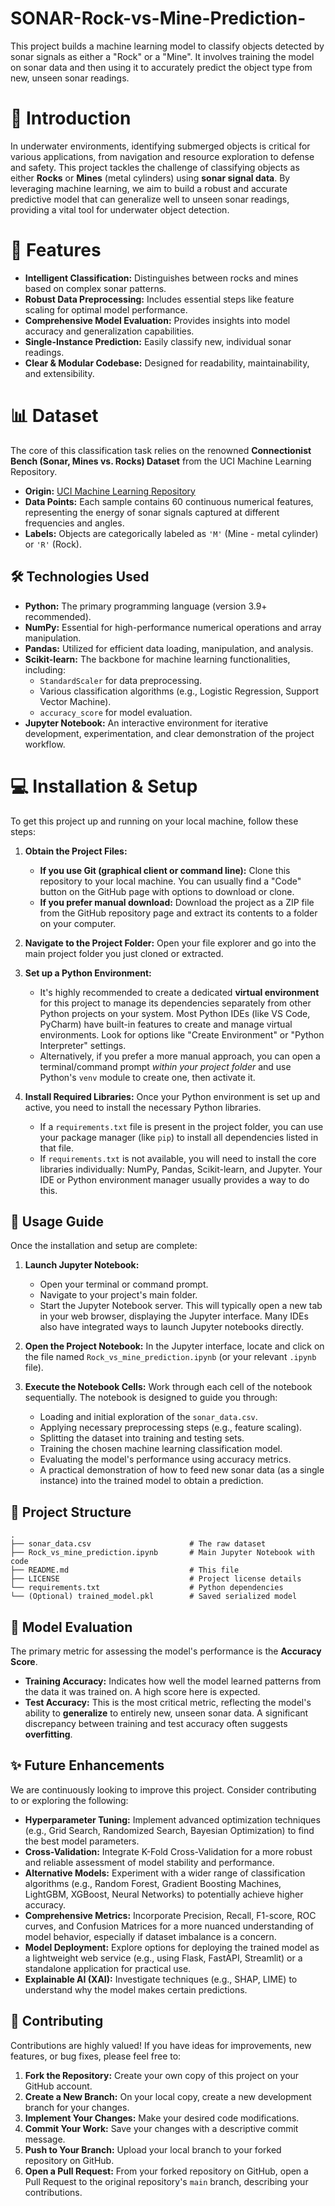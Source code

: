 # SONAR-Rock-vs-Mine-Prediction-
This project builds a machine learning model to classify objects detected by sonar signals as either a "Rock" or a "Mine". It involves training the model on sonar data and then using it to accurately predict the object type from new, unseen sonar readings.

# 🌟 Introduction

In underwater environments, identifying submerged objects is critical for various applications, from navigation and resource exploration to defense and safety. This project tackles the challenge of classifying objects as either **Rocks** or **Mines** (metal cylinders) using **sonar signal data**. By leveraging machine learning, we aim to build a robust and accurate predictive model that can generalize well to unseen sonar readings, providing a vital tool for underwater object detection.

# 🚀 Features

  * **Intelligent Classification:** Distinguishes between rocks and mines based on complex sonar patterns.
  * **Robust Data Preprocessing:** Includes essential steps like feature scaling for optimal model performance.
  * **Comprehensive Model Evaluation:** Provides insights into model accuracy and generalization capabilities.
  * **Single-Instance Prediction:** Easily classify new, individual sonar readings.
  * **Clear & Modular Codebase:** Designed for readability, maintainability, and extensibility.

# 📊 Dataset

The core of this classification task relies on the renowned **Connectionist Bench (Sonar, Mines vs. Rocks) Dataset** from the UCI Machine Learning Repository.

  * **Origin:** [UCI Machine Learning Repository](https://archive.ics.uci.edu/ml/datasets/Connectionist+Bench+\(Sonar,+Mines+vs.+Rocks\))
  * **Data Points:** Each sample contains 60 continuous numerical features, representing the energy of sonar signals captured at different frequencies and angles.
  * **Labels:** Objects are categorically labeled as `'M'` (Mine - metal cylinder) or `'R'` (Rock).

## 🛠️ Technologies Used

  * **Python:** The primary programming language (version 3.9+ recommended).
  * **NumPy:** Essential for high-performance numerical operations and array manipulation.
  * **Pandas:** Utilized for efficient data loading, manipulation, and analysis.
  * **Scikit-learn:** The backbone for machine learning functionalities, including:
      * `StandardScaler` for data preprocessing.
      * Various classification algorithms (e.g., Logistic Regression, Support Vector Machine).
      * `accuracy_score` for model evaluation.
  * **Jupyter Notebook:** An interactive environment for iterative development, experimentation, and clear demonstration of the project workflow.

# 💻 Installation & Setup

To get this project up and running on your local machine, follow these steps:

1.  **Obtain the Project Files:**

      * **If you use Git (graphical client or command line):** Clone this repository to your local machine. You can usually find a "Code" button on the GitHub page with options to download or clone.
      * **If you prefer manual download:** Download the project as a ZIP file from the GitHub repository page and extract its contents to a folder on your computer.

2.  **Navigate to the Project Folder:**
    Open your file explorer and go into the main project folder you just cloned or extracted.

3.  **Set up a Python Environment:**

      * It's highly recommended to create a dedicated **virtual environment** for this project to manage its dependencies separately from other Python projects on your system. Most Python IDEs (like VS Code, PyCharm) have built-in features to create and manage virtual environments. Look for options like "Create Environment" or "Python Interpreter" settings.
      * Alternatively, if you prefer a more manual approach, you can open a terminal/command prompt *within your project folder* and use Python's `venv` module to create one, then activate it.

4.  **Install Required Libraries:**
    Once your Python environment is set up and active, you need to install the necessary Python libraries.

      * If a `requirements.txt` file is present in the project folder, you can use your package manager (like `pip`) to install all dependencies listed in that file.
      * If `requirements.txt` is not available, you will need to install the core libraries individually: NumPy, Pandas, Scikit-learn, and Jupyter. Your IDE or Python environment manager usually provides a way to do this.

## 🚀 Usage Guide

Once the installation and setup are complete:

1.  **Launch Jupyter Notebook:**

      * Open your terminal or command prompt.
      * Navigate to your project's main folder.
      * Start the Jupyter Notebook server. This will typically open a new tab in your web browser, displaying the Jupyter interface. Many IDEs also have integrated ways to launch Jupyter notebooks directly.

2.  **Open the Project Notebook:**
    In the Jupyter interface, locate and click on the file named `Rock_vs_mine_prediction.ipynb` (or your relevant `.ipynb` file).

3.  **Execute the Notebook Cells:**
    Work through each cell of the notebook sequentially. The notebook is designed to guide you through:

      * Loading and initial exploration of the `sonar_data.csv`.
      * Applying necessary preprocessing steps (e.g., feature scaling).
      * Splitting the dataset into training and testing sets.
      * Training the chosen machine learning classification model.
      * Evaluating the model's performance using accuracy metrics.
      * A practical demonstration of how to feed new sonar data (as a single instance) into the trained model to obtain a prediction.

## 📂 Project Structure

```
.
├── sonar_data.csv                      # The raw dataset
├── Rock_vs_mine_prediction.ipynb       # Main Jupyter Notebook with code
├── README.md                           # This file
├── LICENSE                             # Project license details
└── requirements.txt                    # Python dependencies
└── (Optional) trained_model.pkl        # Saved serialized model
```

## 🧪 Model Evaluation

The primary metric for assessing the model's performance is the **Accuracy Score**.

  * **Training Accuracy:** Indicates how well the model learned patterns from the data it was trained on. A high score here is expected.
  * **Test Accuracy:** This is the most critical metric, reflecting the model's ability to **generalize** to entirely new, unseen sonar data. A significant discrepancy between training and test accuracy often suggests **overfitting**.

## ✨ Future Enhancements

We are continuously looking to improve this project. Consider contributing to or exploring the following:

  * **Hyperparameter Tuning:** Implement advanced optimization techniques (e.g., Grid Search, Randomized Search, Bayesian Optimization) to find the best model parameters.
  * **Cross-Validation:** Integrate K-Fold Cross-Validation for a more robust and reliable assessment of model stability and performance.
  * **Alternative Models:** Experiment with a wider range of classification algorithms (e.g., Random Forest, Gradient Boosting Machines, LightGBM, XGBoost, Neural Networks) to potentially achieve higher accuracy.
  * **Comprehensive Metrics:** Incorporate Precision, Recall, F1-score, ROC curves, and Confusion Matrices for a more nuanced understanding of model behavior, especially if dataset imbalance is a concern.
  * **Model Deployment:** Explore options for deploying the trained model as a lightweight web service (e.g., using Flask, FastAPI, Streamlit) or a standalone application for practical use.
  * **Explainable AI (XAI):** Investigate techniques (e.g., SHAP, LIME) to understand why the model makes certain predictions.

## 🤝 Contributing

Contributions are highly valued\! If you have ideas for improvements, new features, or bug fixes, please feel free to:

1.  **Fork the Repository:** Create your own copy of this project on your GitHub account.
2.  **Create a New Branch:** On your local copy, create a new development branch for your changes.
3.  **Implement Your Changes:** Make your desired code modifications.
4.  **Commit Your Work:** Save your changes with a descriptive commit message.
5.  **Push to Your Branch:** Upload your local branch to your forked repository on GitHub.
6.  **Open a Pull Request:** From your forked repository on GitHub, open a Pull Request to the original repository's `main` branch, describing your contributions.


